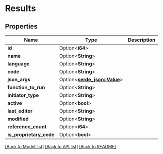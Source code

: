 # Results

## Properties

Name | Type | Description | Notes
------------ | ------------- | ------------- | -------------
**id** | Option<**i64**> |  | [optional]
**name** | Option<**String**> |  | [optional]
**language** | Option<**String**> |  | [optional]
**code** | Option<**String**> |  | [optional]
**json_args** | Option<[**serde_json::Value**](.md)> |  | [optional]
**function_to_run** | Option<**String**> |  | [optional]
**initiator_type** | Option<**String**> |  | [optional]
**active** | Option<**bool**> |  | [optional]
**last_editor** | Option<**String**> |  | [optional]
**modified** | Option<**String**> |  | [optional]
**reference_count** | Option<**i64**> |  | [optional]
**is_proprietary_code** | Option<**bool**> |  | [optional]

[[Back to Model list]](../README.md#documentation-for-models) [[Back to API list]](../README.md#documentation-for-api-endpoints) [[Back to README]](../README.md)


